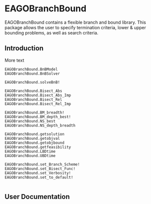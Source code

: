 # EAGOBranchBound

EAGOBranchBound contains a flexible branch and bound library. This package
allows the user to specify termination criteria, lower & upper bounding problems,
as well as search criteria.

## Introduction

More text

```@docs
EAGOBranchBound.BnBModel
EAGOBranchBound.BnBSolver
```

```@docs
EAGOBranchBound.solveBnB!
```

```@docs
EAGOBranchBound.Bisect_Abs
EAGOBranchBound.Bisect_Abs_Imp
EAGOBranchBound.Bisect_Rel
EAGOBranchBound.Bisect_Rel_Imp
```

```@docs
EAGOBranchBound.BM_breadth!
EAGOBranchBound.BM_depth_best!
EAGOBranchBound.NS_best
EAGOBranchBound.NS_depth_breadth
```

```@docs
EAGOBranchBound.getsolution
EAGOBranchBound.getobjval
EAGOBranchBound.getobjbound
EAGOBranchBound.getfeasibility
EAGOBranchBound.LBDtime
EAGOBranchBound.UBDtime
```

```@docs
EAGOBranchBound.set_Branch_Scheme!
EAGOBranchBound.set_Bisect_Func!
EAGOBranchBound.set_Verbosity!
EAGOBranchBound.set_to_default!
```


```@index
```


## User Documentation
